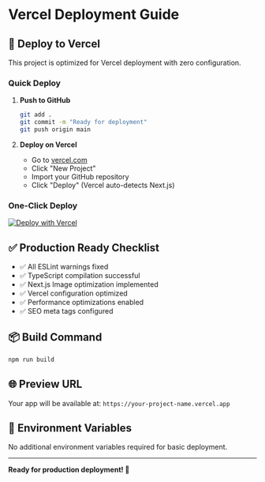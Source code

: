 # Vercel Deployment Guide

## 🚀 Deploy to Vercel

This project is optimized for Vercel deployment with zero configuration.

### Quick Deploy

1. **Push to GitHub**
   ```bash
   git add .
   git commit -m "Ready for deployment"
   git push origin main
   ```

2. **Deploy on Vercel**
   - Go to [vercel.com](https://vercel.com)
   - Click "New Project"
   - Import your GitHub repository
   - Click "Deploy" (Vercel auto-detects Next.js)

### One-Click Deploy
[![Deploy with Vercel](https://vercel.com/button)](https://vercel.com/new/clone?repository-url=https://github.com/your-username/admybrand-ai-suite)

## ✅ Production Ready Checklist

- ✅ All ESLint warnings fixed
- ✅ TypeScript compilation successful
- ✅ Next.js Image optimization implemented
- ✅ Vercel configuration optimized
- ✅ Performance optimizations enabled
- ✅ SEO meta tags configured

## 📦 Build Command
```bash
npm run build
```

## 🌐 Preview URL
Your app will be available at: `https://your-project-name.vercel.app`

## 🔧 Environment Variables
No additional environment variables required for basic deployment.

---
**Ready for production deployment! 🚀**

